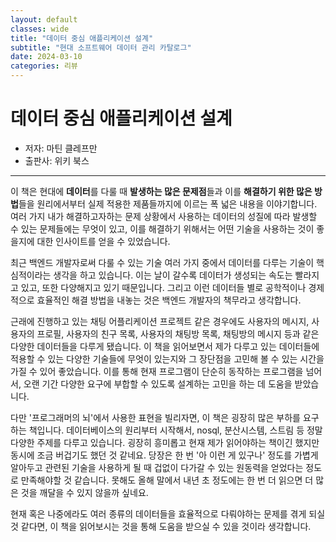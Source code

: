 ```yaml
---
layout: default
classes: wide
title: "데이터 중심 애플리케이션 설계"
subtitle: "현대 소프트웨어 데이터 관리 카탈로그"
date: 2024-03-10
categories: 리뷰
---
```


# 데이터 중심 애플리케이션 설계

* 저자: 마틴 클레프만
* 출판사: 위키 북스

---

이 책은 현대에 **데이터**를 다룰 때 **발생하는 많은 문제점**들과 이를 **해결하기 위한 많은 방법**들을 원리에서부터 실제 적용한 제품들까지에 이르는 폭 넓은 내용을 이야기합니다. 여러 가지 내가 해결하고자하는 문제 상황에서 사용하는 데이터의 성질에 따라 발생할 수 있는 문제들에는 무엇이 있고, 이를 해결하기 위해서는 어떤 기술을 사용하는 것이 좋을지에 대한 인사이트를 얻을 수 있었습니다.

최근 백엔드 개발자로써 다룰 수 있는 기술 여러 가지 중에서 데이터를 다루는 기술이 핵심적이라는 생각을 하고 있습니다. 이는 날이 갈수록 데이터가 생성되는 속도는 빨라지고 있고, 또한 다양해지고 있기 때문입니다. 그리고 이런 데이터들 별로 공학적이나 경제적으로 효율적인 해결 방법을 내놓는 것은 백엔드 개발자의 책무라고 생각합니다.

근래에 진행하고 있는 채팅 어플리케이션 프로젝트 같은 경우에도 사용자의 메시지, 사용자의 프로필, 사용자의 친구 목록, 사용자의 채팅방 목록, 채팅방의 메시지 등과 같은 다양한 데이터들을 다루게 됐습니다. 이 책을 읽어보면서 제가 다루고 있는 데이터들에 적용할 수 있는 다양한 기술들에 무엇이 있는지와 그 장단점을 고민해 볼 수 있는 시간을 가질 수 있어 좋았습니다. 이를 통해 현재 프로그램이 단순히 동작하는 프로그램을 넘어서, 오랜 기간 다양한 요구에 부합할 수 있도록 설계하는 고민을 하는 데 도움을 받았습니다.

다만 '프로그래머의 뇌'에서 사용한 표현을 빌리자면, 이 책은 굉장히 많은 부하를 요구하는 책입니다. 데이터베이스의 원리부터 시작해서, nosql, 분산시스템, 스트림 등 정말 다양한 주제를 다루고 있습니다. 굉장히 흥미롭고 현재 제가 읽어야하는 책이긴 했지만 동시에 조금 버겁기도 했던 것 같네요. 당장은 한 번 '아 이런 게 있구나' 정도를 가볍게 알아두고 관련된 기술을 사용하게 될 때 겁없이 다가갈 수 있는 원동력을 얻었다는 정도로 만족해야할 것 같습니다. 못해도 올해 말에서 내년 초 정도에는 한 번 더 읽으면 더 많은 것을 깨달을 수 있지 않을까 싶네요.

현재 혹은 나중에라도 여러 종류의 데이터들을 효율적으로 다뤄야하는 문제를 겪게 되실 것 같다면, 이 책을 읽어보시는 것을 통해 도움을 받으실 수 있을 것이라 생각합니다.